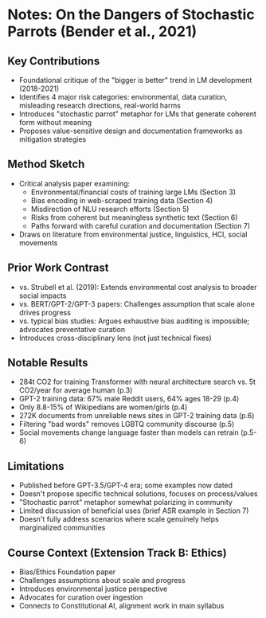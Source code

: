 # Notes: On the Dangers of Stochastic Parrots (Bender et al., 2021)

## Key Contributions
- Foundational critique of the "bigger is better" trend in LM development (2018-2021)
- Identifies 4 major risk categories: environmental, data curation, misleading research directions, real-world harms
- Introduces "stochastic parrot" metaphor for LMs that generate coherent form without meaning
- Proposes value-sensitive design and documentation frameworks as mitigation strategies

## Method Sketch
- Critical analysis paper examining:
  - Environmental/financial costs of training large LMs (Section 3)
  - Bias encoding in web-scraped training data (Section 4)
  - Misdirection of NLU research efforts (Section 5)
  - Risks from coherent but meaningless synthetic text (Section 6)
  - Paths forward with careful curation and documentation (Section 7)
- Draws on literature from environmental justice, linguistics, HCI, social movements

## Prior Work Contrast
- vs. Strubell et al. (2019): Extends environmental cost analysis to broader social impacts
- vs. BERT/GPT-2/GPT-3 papers: Challenges assumption that scale alone drives progress
- vs. typical bias studies: Argues exhaustive bias auditing is impossible; advocates preventative curation
- Introduces cross-disciplinary lens (not just technical fixes)

## Notable Results
- 284t CO2 for training Transformer with neural architecture search vs. 5t CO2/year for average human (p.3)
- GPT-2 training data: 67% male Reddit users, 64% ages 18-29 (p.4)
- Only 8.8-15% of Wikipedians are women/girls (p.4)
- 272K documents from unreliable news sites in GPT-2 training data (p.6)
- Filtering "bad words" removes LGBTQ community discourse (p.5)
- Social movements change language faster than models can retrain (p.5-6)

## Limitations
- Published before GPT-3.5/GPT-4 era; some examples now dated
- Doesn't propose specific technical solutions, focuses on process/values
- "Stochastic parrot" metaphor somewhat polarizing in community
- Limited discussion of beneficial uses (brief ASR example in Section 7)
- Doesn't fully address scenarios where scale genuinely helps marginalized communities

## Course Context (Extension Track B: Ethics)
- Bias/Ethics Foundation paper
- Challenges assumptions about scale and progress
- Introduces environmental justice perspective
- Advocates for curation over ingestion
- Connects to Constitutional AI, alignment work in main syllabus